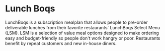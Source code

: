 # Lunch Boqs

LunchBoqs is a subscription mealplan that allows people to pre-order deliverable lunches from their favorite restaurants' LunchBoqs Select Menu (LSM). LSM is a selection of value meal options designed to make ordering easy and budget-friendly so people don't work hangry or poor. Restaurants benefit by repeat customers and new in-house diners. 
